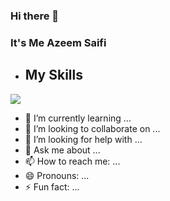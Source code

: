 ### Hi there 👋
### It's Me Azeem Saifi

- ## My Skills
![](https://skillicons.dev/icons?i=js,html,css)
- 🌱 I’m currently learning ... 
- 👯 I’m looking to collaborate on ...
- 🤔 I’m looking for help with ...
- 💬 Ask me about ...
- 📫 How to reach me: ...
- 😄 Pronouns: ...
- ⚡ Fun fact: ...
